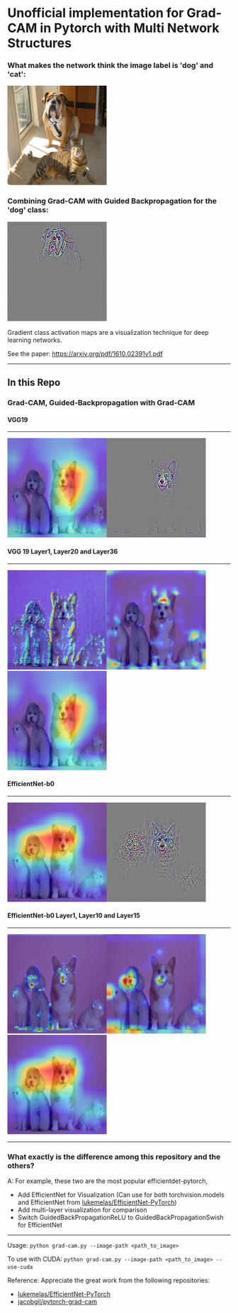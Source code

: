 # Unofficial implementation for Grad-CAM in Pytorch with Multi Network Structures #

### What makes the network think the image label is 'dog' and 'cat':
![Dog](https://github.com/yaleCat/Grad-CAM-pytorch/blob/master/assets/demo_raw.png?raw=true)

### Combining Grad-CAM with Guided Backpropagation for the 'dog' class:
![Gb_dog](https://github.com/yaleCat/Grad-CAM-pytorch/blob/master/assets/demo_gb_dog.jpg?raw=true)

Gradient class activation maps are a visualization technique for deep learning networks.

See the paper: https://arxiv.org/pdf/1610.02391v1.pdf


----------
## In this Repo ##

### Grad-CAM, Guided-Backpropagation with Grad-CAM ###

#### VGG19 ####
----------
![Grad_cam_dog36](https://github.com/yaleCat/Grad-CAM-pytorch/blob/master/assets/cam36.jpg?raw=true)![GB_dog36](https://github.com/yaleCat/Grad-CAM-pytorch/blob/master/assets/cam_gb36.jpg?raw=true)

#### VGG 19 Layer1, Layer20 and Layer36 ####
----------
![vgg4](https://github.com/yaleCat/Grad-CAM-pytorch/blob/master/assets/cam4.jpg?raw=true)![vgg20](https://github.com/yaleCat/Grad-CAM-pytorch/blob/master/assets/cam20.jpg?raw=true)![vgg36](https://github.com/yaleCat/Grad-CAM-pytorch/blob/master/assets/cam36.jpg?raw=true)


#### EfficientNet-b0 ####
----------
![Grad_cam_dog15](https://github.com/yaleCat/Grad-CAM-pytorch/blob/master/assets/cam15.jpg?raw=true)![GB_dog15](https://github.com/yaleCat/Grad-CAM-pytorch/blob/master/assets/cam_gb15.jpg?raw=true)

#### EfficientNet-b0 Layer1, Layer10 and Layer15 ####
----------
![eff1](https://github.com/yaleCat/Grad-CAM-pytorch/blob/master/assets/cam1.jpg?raw=true)![eff10](https://github.com/yaleCat/Grad-CAM-pytorch/blob/master/assets/cam10.jpg?raw=true)![eff15](https://github.com/yaleCat/Grad-CAM-pytorch/blob/master/assets/cam15.jpg?raw=true)

----------
### What exactly is the difference among this repository and the others? ###
A: For example, these two are the most popular efficientdet-pytorch,

- Add EfficientNet for Visualization (Can use for both torchvision.models and EfficientNet from [lukemelas/EfficientNet-PyTorch](https://github.com/lukemelas/EfficientNet-PyTorch))
- Add multi-layer visualization for comparison
- Switch GuidedBackPropagationReLU to GuidedBackPropagationSwish for EfficientNet

----------


Usage: `python grad-cam.py --image-path <path_to_image>`

To use with CUDA:
`python grad-cam.py --image-path <path_to_image> --use-cuda`


Reference:
Appreciate the great work from the following repositories:

- [lukemelas/EfficientNet-PyTorch](https://github.com/lukemelas/EfficientNet-PyTorch)
- [jacobgil/pytorch-grad-cam](https://github.com/jacobgil/pytorch-grad-cam.git)

